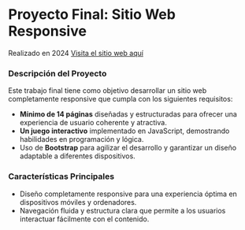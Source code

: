 # Proyecto Final: Sitio Web Responsive
Realizado en 2024
[Visita el sitio web aquí](https://victoriacabelloherrera.github.io/ecoconsciente.github.io/)

### Descripción del Proyecto
Este trabajo final tiene como objetivo desarrollar un sitio web completamente responsive que cumpla con los siguientes requisitos:

- **Mínimo de 14 páginas** diseñadas y estructuradas para ofrecer una experiencia de usuario coherente y atractiva.
- **Un juego interactivo** implementado en JavaScript, demostrando habilidades en programación y lógica.
- Uso de **Bootstrap** para agilizar el desarrollo y garantizar un diseño adaptable a diferentes dispositivos.

### Características Principales
- Diseño completamente responsive para una experiencia óptima en dispositivos móviles y ordenadores.
- Navegación fluida y estructura clara que permite a los usuarios interactuar fácilmente con el contenido.

